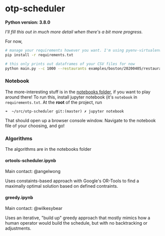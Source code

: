 # otp-scheduler

**Python version: 3.8.0**

_I'll fill this out in much more detail when there's a bit more progress._

For now, 
```sh
# manage your requirements however you want. I'm using pyenv-virtualenv
pip install -r requirements.txt

# this only prints out dataframes of your CSV files for now
python main.py --c 1000 --restaurants examples/boston/20200405/restaurants.csv --hospitals examples/boston/20200405/hospitals.csv
```

### Notebook
The more-interesting stuff is in the [notebooks folder](/src/notebooks/), if you want to play around there! To run this, install jupyter notebook (it's `notebook` in `requirements.txt`. At the **root** of the project, run

`➜  ~/src/otp-scheduler git:(master) ✗ jupyter notebook`

That should open up a browser console window. Navigate to the notebook file of your choosing, and go!

### Algorithms

The algorithms are in the notebooks folder

#### ortools-scheduler.ipynb
Main contact: @angelwong

Uses constaints-based approach with Google's OR-Tools to find a maximally optimal solution based on defined contraints.

#### greedy.ipynb
Main contact: @wilkesybear

Uses an iterative, "build up" greedy approach that mostly mimics how a human operator would build the schedule, but with no backtracking or adjustments. 
